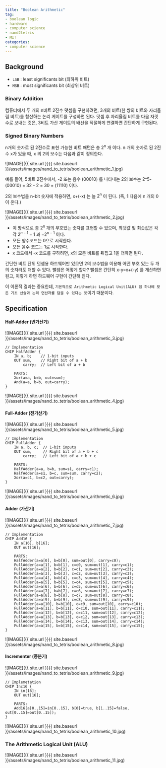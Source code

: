 ```yaml
---
title: "Boolean Arithmetic"
tag:
- boolean logic
- hardware
- computer science
- nand2tetris
- MIT
categories:
- computer science
---
```


## Background
* `LSB` : least significants bit (최하위 비트)
* `MSB` : most significants bit (최상위 비트)

### Binary Addition
컴퓨터에서 두 개의 n비트 2진수 덧셈을 구현하려면, 3개의 비트(한 쌍의 비트와 자리올림 비트)를 합산하는 논리 게이트를 구성하면 된다. 덧셈 후 자리올림 비트를 다음 자릿수로 보내는 것은, 3비트 가산 게이트의 배선을 적절하게 연결하면 간단하게 구현된다.

### Signed Binary Numbers
n개의 숫자로 된 2진수로 표현 가능한 비트 패턴은 총 $2^n$ 개 이다. n 개의 숫자로 된 2진수 x가 있을 때, x 의 2의 보수는 다음과 같이 정의한다.

![IMAGE]({{ site.url }}{{ site.baseurl }}/assets/images/nand_to_tetris/boolean_arithmetic_1.jpg)

예를 들어, 5비트 2진수에서, -2 또는 음수 (00010) 를 나타내는 2의 보수는 2^5-(00010) = 32 - 2 = 30 = (11110) 이다.

2의 보수법을 n-bit 숫자에 적용하면, x+(-x) 는 늘 $2^n$ 이 된다. (즉, 1 다음에 n 개의 0이 온다.)

![IMAGE]({{ site.url }}{{ site.baseurl }}/assets/images/nand_to_tetris/boolean_arithmetic_2.jpg)

* 이 방식으로 총 $2^n$ 개의 부호있는 숫자를 표현할 수 있으며, 최댓값 및 최솟값은 각각 $2^{n-1}-1$ 과 $-2^{n-1}$ 이다.
* 모든 양수코드는 0으로 시작한다.
* 모든 음수 코드는 1로 시작한다.
* x 코드에서 -x 코드를 구하려면, x의 모든 비트를 뒤집고 1을 더하면 된다.

간단한 비트 단위 덧셈용 하드웨어만 있으면 2의 보수법을 이용해 어떤 부호 있는 두 개의 숫자라도 더할 수 있다. 뺄셈은 어떻게 할까? 뺄셈은 간단히 x-y=x+(-y) 를 계산하면 된고, 이렇게 하면 하드웨어 구현이 간단해 진다.

이 이론적 결과는 중요한데, `기본적으로 Arithmetic Logical Unit(ALU) 칩 하나에 모든 기초 산술과 논리 연산자를 담을 수 있다는 뜻`이기 때문이다.

## Specification


#### Half-Adder (반가산기)
![IMAGE]({{ site.url }}{{ site.baseurl }}/assets/images/nand_to_tetris/boolean_arithmetic_3.jpg)
``` text
// Implementation
CHIP HalfAdder {
    IN a, b;    // 1-bit inputs
    OUT sum,    // Right bit of a + b
        carry;  // Left bit of a + b

    PARTS:
    Xor(a=a, b=b, out=sum);
    And(a=a, b=b, out=carry);
}
```
![IMAGE]({{ site.url }}{{ site.baseurl }}/assets/images/nand_to_tetris/boolean_arithmetic_4.jpg)

#### Full-Adder (전가산기)
![IMAGE]({{ site.url }}{{ site.baseurl }}/assets/images/nand_to_tetris/boolean_arithmetic_5.jpg)

``` text
// Implementation
CHIP FullAdder {
    IN a, b, c;  // 1-bit inputs
    OUT sum,     // Right bit of a + b + c
        carry;   // Left bit of a + b + c

    PARTS:
    HalfAdder(a=a, b=b, sum=s1, carry=c1);
    HalfAdder(a=s1, b=c, sum=sum, carry=c2);
    Xor(a=c1, b=c2, out=carry);
}
```

![IMAGE]({{ site.url }}{{ site.baseurl }}/assets/images/nand_to_tetris/boolean_arithmetic_6.jpg)


#### Adder (가산기)
![IMAGE]({{ site.url }}{{ site.baseurl }}/assets/images/nand_to_tetris/boolean_arithmetic_7.jpg)
``` text
// Implementation
CHIP Add16 {
    IN a[16], b[16];
    OUT out[16];

    PARTS:
    HalfAdder(a=a[0], b=b[0], sum=out[0], carry=c0);
    FullAdder(a=a[1], b=b[1], c=c0, sum=out[1], carry=c1);
    FullAdder(a=a[2], b=b[2], c=c1, sum=out[2], carry=c2);
    FullAdder(a=a[3], b=b[3], c=c2, sum=out[3], carry=c3);
    FullAdder(a=a[4], b=b[4], c=c3, sum=out[4], carry=c4);
    FullAdder(a=a[5], b=b[5], c=c4, sum=out[5], carry=c5);
    FullAdder(a=a[6], b=b[6], c=c5, sum=out[6], carry=c6);
    FullAdder(a=a[7], b=b[7], c=c6, sum=out[7], carry=c7);
    FullAdder(a=a[8], b=b[8], c=c7, sum=out[8], carry=c8);
    FullAdder(a=a[9], b=b[9], c=c8, sum=out[9], carry=c9);
    FullAdder(a=a[10], b=b[10], c=c9, sum=out[10], carry=c10);
    FullAdder(a=a[11], b=b[11], c=c10, sum=out[11], carry=c11);
    FullAdder(a=a[12], b=b[12], c=c11, sum=out[12], carry=c12);
    FullAdder(a=a[13], b=b[13], c=c12, sum=out[13], carry=c13);
    FullAdder(a=a[14], b=b[14], c=c13, sum=out[14], carry=c14);
    FullAdder(a=a[15], b=b[15], c=c14, sum=out[15], carry=c15);
}
```


![IMAGE]({{ site.url }}{{ site.baseurl }}/assets/images/nand_to_tetris/boolean_arithmetic_8.jpg)

#### Incrementer (증분기)
![IMAGE]({{ site.url }}{{ site.baseurl }}/assets/images/nand_to_tetris/boolean_arithmetic_9.jpg)

``` text
// Implemetation
CHIP Inc16 {
    IN in[16];
    OUT out[16];

    PARTS:
    Add16(a[0..15]=in[0..15], b[0]=true, b[1..15]=false, out[0..15]=out[0..15]);
}
```

![IMAGE]({{ site.url }}{{ site.baseurl }}/assets/images/nand_to_tetris/boolean_arithmetic_10.jpg)

### The Arithmetic Logical Unit (ALU)
![IMAGE]({{ site.url }}{{ site.baseurl }}/assets/images/nand_to_tetris/boolean_arithmetic_11.jpg)




